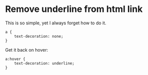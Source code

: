 # Remove underline from html link

This is so simple, yet I always forget how to do it.

	a {
		text-decoration: none;
	}

Get it back on hover:

	a:hover {
		text-decoration: underline;
	}
